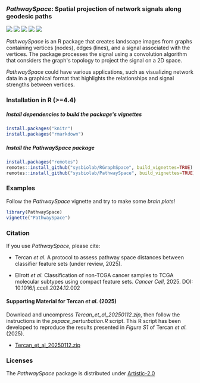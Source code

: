 ### *PathwaySpace*: Spatial projection of network signals along geodesic paths
  <!-- badges: start -->
  [![](https://www.r-pkg.org/badges/version/PathwaySpace)](https://cran.r-project.org/package=PathwaySpace)
  [![](https://img.shields.io/badge/lifecycle-stable-brightgreen.svg)](https://lifecycle.r-lib.org/articles/stages.html#stable)
  [![](https://cranlogs.r-pkg.org/badges/PathwaySpace)](https://cranlogs.r-pkg.org/badges/PathwaySpace)
  [![](https://img.shields.io/badge/license-Artistic--2.0-blue.svg)](https://cran.r-project.org/web/licenses/Artistic-2.0)
  [![](https://img.shields.io/badge/doi-10.32614/CRAN.package.PathwaySpace-blue.svg)](https://doi.org/10.32614/CRAN.package.PathwaySpace)
  <!-- badges: end -->
*PathwaySpace* is an R package that creates landscape images from graphs containing vertices (nodes), edges (lines), and a signal associated with the vertices. The package processes the signal using a convolution algorithm that considers the graph's topology to project the signal on a 2D space. 

*PathwaySpace* could have various applications, such as visualizing network data in a graphical format that highlights the relationships and signal strengths between vertices. 

### Installation in R (>=4.4)

##### Install dependencies to build the package's vignettes

```r
install.packages("knitr")
install.packages("rmarkdown")
```

##### Install the PathwaySpace package

```r
install.packages("remotes")
remotes::install_github("sysbiolab/RGraphSpace", build_vignettes=TRUE)
remotes::install_github("sysbiolab/PathwaySpace", build_vignettes=TRUE)
```

### Examples

Follow the *PathwaySpace* vignette and try to make some *brain plots*!

```r
library(PathwaySpace)
vignette("PathwaySpace")
```

### Citation

If you use *PathwaySpace*, please cite:

* Tercan *et al.* A protocol to assess pathway space distances between classifier feature sets (under review, 2025).

* Ellrott *et al.* Classification of non-TCGA cancer samples to TCGA molecular subtypes using compact feature sets. *Cancer Cell*, 2025. DOI: 10.1016/j.ccell.2024.12.002

#### Supporting Material for Tercan *et al.* (2025)

Download and uncompress *Tercan_et_al_20250112.zip*, then follow the instructions in the *pspace_perturbation.R* script. This R script has been developed to reproduce the results presented in *Figure S1* of Tercan *et al.* (2025).

* [Tercan_et_al_20250112.zip](https://github.com/sysbiolab/PathwaySpace/blob/main/Tercan_et_al_20250112.zip)

### Licenses

The *PathwaySpace* package is distributed under [Artistic-2.0](https://www.r-project.org/Licenses/Artistic-2.0)
